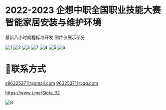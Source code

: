 # 2022-2023 企想中职全国职业技能大赛智能家居安装与维护环境
最新八小时规程标准开发
图片仅展示部分




![1](https://user-images.githubusercontent.com/88393237/224018079-0a567090-1b06-42f1-bed9-9295d1b4b99b.jpg)
![2](https://user-images.githubusercontent.com/88393237/224018101-a53c5065-608a-428f-9951-98b92e32cd81.jpg)
![3](https://user-images.githubusercontent.com/88393237/224018149-e601793c-8b19-456e-ad57-2e5c359802e2.jpg)
![7](https://user-images.githubusercontent.com/88393237/224019569-a3017554-7ff9-4b64-b1f4-ab7f1e90fb2f.png)
![4](https://user-images.githubusercontent.com/88393237/224018164-c26d52c1-36c6-49e7-b535-420eeec1b88e.jpg)
![5](https://user-images.githubusercontent.com/88393237/224018178-8c15cd3c-a9cc-4388-ae58-1381c9dc61b0.png)
![6](https://user-images.githubusercontent.com/88393237/224018192-ab153636-f15d-409f-9bba-64e1866e46de.jpg)




# 📱联系方式
s963253711@gmail.com
963253711@qq.com

https://www.t.me/Siota_02

![8](https://user-images.githubusercontent.com/88393237/224020707-cd35502a-d5df-4cee-bd50-885107547f45.png)
